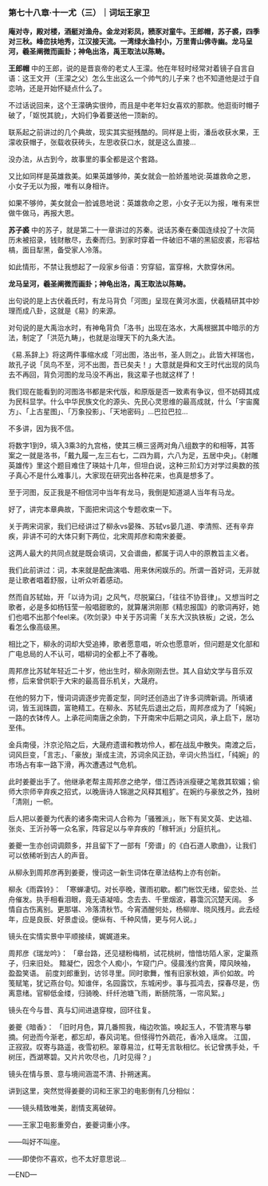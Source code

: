 ### 第七十八章·十一尤（三）｜词坛王家卫

**庵对寺，殿对楼，酒艇对渔舟。金龙对彩凤，豮豕对童牛。王郎帽，苏子裘，四季对三秋。峰峦扶地秀，江汉接天流。一湾绿水渔村小，万里青山佛寺幽。龙马呈河，羲圣阐微而画卦；神龟出洛，禹王取法以陈畴。**

**王郎帽** 中的王郎，说的是晋哀帝的老丈人王濛。他在年轻时经常对着镜子自言自语：这王文开（王濛之父）怎么生出这么一个帅气的儿子来？也不知道他是过于自恋呐，还是开始怀疑点什么了。

不过话说回来，这个王濛确实很帅，而且是中老年妇女喜欢的那款。他逛街时帽子破了，「妪悦其貌」，大妈们争着要送他一顶新的。

联系起之前讲过的几个典故，现实其实挺残酷的。同样是上街，潘岳收获水果，王濛收获帽子，张载收获砖头，左思收获口水，就是这么直接…

没办法，从古到今，故事里的事全都是这个套路。

又比如同样是英雄救美。如果英雄够帅，美女就会一脸娇羞地说:英雄救命之恩，小女子无以为报，唯有以身相许。

如果不够帅，美女就会一脸诚恳地说：英雄救命之恩，小女子无以为报，唯有来世做牛做马，再报大恩。

**苏子裘** 中的苏子，就是第二十一章讲过的苏秦。说话苏秦在秦国连续投了十次简历未被招录，钱财散尽，去秦而归。到家时穿着一件破旧不堪的黑貂皮裘，形容枯槁，面目犁黑，备受家人冷落。

如此情形，不禁让我想起了一段家乡俗语：穷穿貂，富穿棉，大款穿休闲。

**龙马呈河，羲圣阐微而画卦；神龟出洛，禹王取法以陈畴。**

出句说的是上古伏羲氏时，有龙马背负「河图」呈现在黄河水面，伏羲精研其中妙理而成八卦，这就是《易》的来源。

对句说的是大禹治水时，有神龟背负「洛书」出现在洛水，大禹根据其中暗示的方法，制定了「洪范九畴」，也就是治理天下的九条大法。

《易.系辞上》将这两件事缩水成「河出图，洛出书，圣人则之」。此皆大祥瑞也，故孔子说「凤鸟不至，河不出图，吾已矣夫！」大意就是舜和文王时代出现的凤鸟去不再回，背负河图的龙马没不再出，我这辈子也就这样了！

我们现在能看到的河图洛书都是宋代版，和原版是否一致素有争议，但不妨碍其成为民科显学。什么中华民族文化的源头、先民心灵思维的最高成就，什么「宇宙魔方」、「上古星图」、「万象投影」、「天地密码」…巴拉巴拉…

不多讲，因为我不信。

将数字1到9，填入3乘3的九宫格，使其三横三竖两对角八组数字的和相等，其答案之一就是洛书，「戴九履一,左三右七，二四为肩，六八为足，五居中央」。《射雕英雄传》里这个题目难住了瑛姑十几年，但坦白说，这种三阶幻方对学过奥数的孩子真心不是什么难事儿，大家现在研究出各种花来，也真是想多了。

至于河图，反正我是不相信河中当年有龙马，我倒是知道湖人当年有马龙。

好了，讲完本章典故，下面把宋词这个专题收束一下。

关于两宋词家，我们已经讲过了柳永vs晏殊、苏轼vs晏几道、李清照、还有辛弃疾，非讲不可的大体只剩下两位，北宋周邦彦和南宋姜夔。

这两人最大的共同点就是既会填词，又会谱曲，都属于词人中的原教旨主义者。

我们此前讲过：词，本来就是配曲演唱、用来休闲娱乐的。所谓一首好词，无非就是让歌者唱着舒服，让听众听着感动。

然而自苏轼始，开「以诗为词」之风气，尽脱窠臼，「往往不协音律」。又想当时之歌者，必是多如杨钰莹一般唱甜歌的，就算屠洪刚那《精忠报国》的歌词再好，她们也唱不出那个feel来。《吹剑录》中关于苏词需「关东大汉执铁板」之说，怎么看怎么像高级黑。

相比之下，柳永的词却大受追捧，歌者愿意唱，听众也愿意听，但问题是文化部和广电总局的人不认可，唱柳词的全都上不了春晚。

周邦彦比苏轼年轻近二十岁，他出生时，柳永刚刚去世。其人自幼文学与音乐双修，后来曾供职于大宋的最高音乐机关，大晟府。

在他的努力下，慢词词调逐步完善定型，同时还创造出了许多词牌新调。所填诸词，皆玉润珠圆，富艳精工。在柳永、苏轼先后退出之后，周邦彦成为了「纯婉」一路的衣钵传人。上承花间南唐之余韵，下开南宋中后期之词风，承上启下，居功至伟。

金兵南侵，汴京沦陷之后，大晟府遗谱和教坊伶人，都在战乱中散失。南渡之后，词风巨变，「言志」、「豪放」渐成主流，苏词余风正劲，辛词火热当红，「纯婉」的市场占有率一路下滑，再次遭遇过气危机。

此时姜夔出手了。他继承老帮主周邦彦之绝学，借江西诗派瘦硬之笔救其软媚；偷师大宗师辛弃疾之招式，以晚唐诗人锦邈之风释其粗犷。在婉约与豪放之外，独树「清刚」一帜。

后人把以姜夔为代表的诸多南宋词人合称为「骚雅派」，账下有吴文英、史达祖、张炎、王沂孙等一众名家，阵容足以与辛弃疾的「稼轩派」分庭抗礼。

姜夔一生亦创词调颇多，并且留下了一部有「旁谱」的《白石道人歌曲》，让我们可以依稀听到古人的声音。

从柳永到周邦彦再到姜夔，慢词这一新生词体在章法结构上亦有创新。

柳永《雨霖铃》：
「寒蝉凄切。对长亭晚，骤雨初歇。都门帐饮无绪，留恋处、兰舟催发。执手相看泪眼，竟无语凝噎。念去去、千里烟波，暮霭沉沉楚天阔。
多情自古伤离别。更那堪、冷落清秋节。今宵酒醒何处，杨柳岸、晓风残月。此去经年，应是良辰、好景虚设。便纵有、千种风情，更与何人说。」

镜头在实情实景中平顺接续，娓娓道来。

周邦彦《瑞龙吟》：
「章台路，还见褪粉梅梢，试花桃树，愔愔坊陌人家，定巢燕子，归来旧处。
黯凝伫，因念个人痴小，乍窥门户。侵晨浅约宫黄，障风映袖，盈盈笑语。
前度刘郎重到，访邻寻里。同时歌舞，惟有旧家秋娘，声价如故。吟笺赋笔，犹记燕台句。知谁伴，名园露饮，东城闲步。事与孤鸿去，探春尽是，伤离意绪。官柳低金缕，归骑晚、纤纤池塘飞雨，断肠院落，一帘风絮。」

镜头在今与昔、真与幻间进退穿梭，回环往复。

姜夔《暗香》：
「旧时月色，算几番照我，梅边吹笛。唤起玉人，不管清寒与攀摘。何逊而今渐老，都忘却，春风词笔。但怪得竹外疏花，香冷入瑶席。
江国，正寂寂。叹寄与路遥，夜雪初积。翠尊易泣，红萼无言耿相忆。长记曾携手处，千树压，西湖寒碧。又片片吹尽也，几时见得？」

镜头在情与景、意与境间涵混不清、扑朔迷离。

讲到这里，突然觉得姜夔的词和王家卫的电影倒有几分相似：

——镜头精致唯美，剧情支离破碎。

——王家卫电影重旁白，姜夔词重小序。

——叫好不叫座。

——即使你不喜欢，也不太好意思说…

—END—
